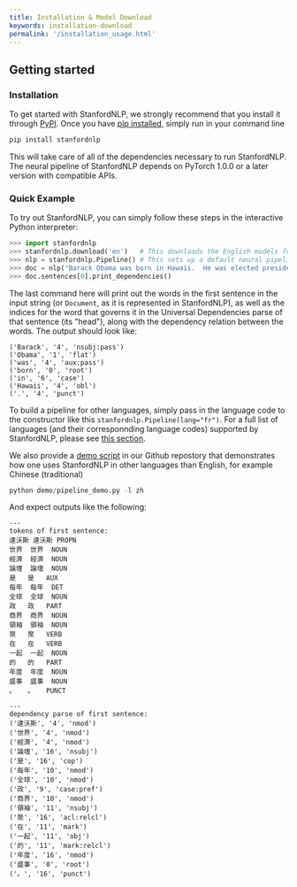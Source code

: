 ```yaml
---
title: Installation & Model Download
keywords: installation-download
permalink: '/installation_usage.html'
---
```


## Getting started

### Installation

To get started with StanfordNLP, we strongly recommend that you install it through [PyPI](https://pypi.org/). Once you have [pip installed](https://pip.pypa.io/en/stable/installing/), simply run in your command line

```bash
pip install stanfordnlp
```

This will take care of all of the dependencies necessary to run StanfordNLP. The neural pipeline of StanfordNLP depends on PyTorch 1.0.0 or a later version with compatible APIs.

### Quick Example

To try out StanfordNLP, you can simply follow these steps in the interactive Python interpreter:

```python
>>> import stanfordnlp
>>> stanfordnlp.download('en')   # This downloads the English models for the neural pipeline
>>> nlp = stanfordnlp.Pipeline() # This sets up a default neural pipeline in English
>>> doc = nlp("Barack Obama was born in Hawaii.  He was elected president in 2008.")
>>> doc.sentences[0].print_dependencies()
```

The last command here will print out the words in the first sentence in the input string (or `Document`, as it is represented in StanfordNLP), as well as the indices for the word that governs it in the Universal Dependencies parse of that sentence (its "head"), along with the dependency relation between the words. The output should look like:

```
('Barack', '4', 'nsubj:pass')
('Obama', '1', 'flat')
('was', '4', 'aux:pass')
('born', '0', 'root')
('in', '6', 'case')
('Hawaii', '4', 'obl')
('.', '4', 'punct')
```

To build a pipeline for other languages, simply pass in the language code to the constructor like this `stanfordnlp.Pipeline(lang="fr")`. For a full list of languages (and their corresponnding language codes) supported by StanfordNLP, please see [this section](#human-languages-supported-by-stanfordnlp).

We also provide a [demo script](https://github.com/stanfordnlp/stanfordnlp/blob/master/demo/pipeline_demo.py) in our Github repostory that demonstrates how one uses StanfordNLP in other languages than English, for example Chinese (traditional)

```python
python demo/pipeline_demo.py -l zh
```

And expect outputs like the following:

```
---
tokens of first sentence:
達沃斯	達沃斯	PROPN
世界	世界	NOUN
經濟	經濟	NOUN
論壇	論壇	NOUN
是	是	AUX
每年	每年	DET
全球	全球	NOUN
政	政	PART
商界	商界	NOUN
領袖	領袖	NOUN
聚	聚	VERB
在	在	VERB
一起	一起	NOUN
的	的	PART
年度	年度	NOUN
盛事	盛事	NOUN
。	。	PUNCT

---
dependency parse of first sentence:
('達沃斯', '4', 'nmod')
('世界', '4', 'nmod')
('經濟', '4', 'nmod')
('論壇', '16', 'nsubj')
('是', '16', 'cop')
('每年', '10', 'nmod')
('全球', '10', 'nmod')
('政', '9', 'case:pref')
('商界', '10', 'nmod')
('領袖', '11', 'nsubj')
('聚', '16', 'acl:relcl')
('在', '11', 'mark')
('一起', '11', 'obj')
('的', '11', 'mark:relcl')
('年度', '16', 'nmod')
('盛事', '0', 'root')
('。', '16', 'punct')
```


